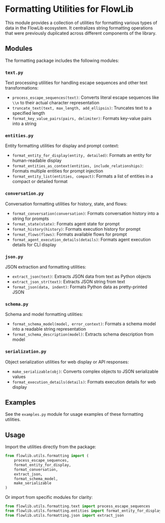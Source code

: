 # Formatting Utilities for FlowLib

This module provides a collection of utilities for formatting various types of data in the FlowLib ecosystem. It centralizes string formatting operations that were previously duplicated across different components of the library.

## Modules

The formatting package includes the following modules:

### `text.py`

Text processing utilities for handling escape sequences and other text transformations:

- `process_escape_sequences(text)`: Converts literal escape sequences like `\\n` to their actual character representation
- `truncate_text(text, max_length, add_ellipsis)`: Truncates text to a specified length
- `format_key_value_pairs(pairs, delimiter)`: Formats key-value pairs into a string

### `entities.py`

Entity formatting utilities for display and prompt context:

- `format_entity_for_display(entity, detailed)`: Formats an entity for human-readable display
- `format_entities_as_context(entities, include_relationships)`: Formats multiple entities for prompt injection
- `format_entity_list(entities, compact)`: Formats a list of entities in a compact or detailed format

### `conversation.py`

Conversation formatting utilities for history, state, and flows:

- `format_conversation(conversation)`: Formats conversation history into a string for prompts
- `format_state(state)`: Formats agent state for prompt
- `format_history(history)`: Formats execution history for prompt
- `format_flows(flows)`: Formats available flows for prompt
- `format_agent_execution_details(details)`: Formats agent execution details for CLI display

### `json.py`

JSON extraction and formatting utilities:

- `extract_json(text)`: Extracts JSON data from text as Python objects
- `extract_json_str(text)`: Extracts JSON string from text
- `format_json(data, indent)`: Formats Python data as pretty-printed JSON

### `schema.py`

Schema and model formatting utilities:

- `format_schema_model(model, error_context)`: Formats a schema model into a readable string representation
- `format_schema_description(model)`: Extracts schema description from model

### `serialization.py`

Object serialization utilities for web display or API responses:

- `make_serializable(obj)`: Converts complex objects to JSON serializable values
- `format_execution_details(details)`: Formats execution details for web display

## Examples

See the `examples.py` module for usage examples of these formatting utilities.

## Usage

Import the utilities directly from the package:

```python
from flowlib.utils.formatting import (
    process_escape_sequences,
    format_entity_for_display,
    format_conversation,
    extract_json,
    format_schema_model,
    make_serializable
)
```

Or import from specific modules for clarity:

```python
from flowlib.utils.formatting.text import process_escape_sequences
from flowlib.utils.formatting.entities import format_entity_for_display
from flowlib.utils.formatting.json import extract_json
``` 